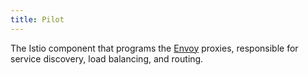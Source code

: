 ```yaml
---
title: Pilot
---
```

The Istio component that programs the [Envoy](/docs/reference/glossary/#envoy) proxies, responsible for service discovery, load balancing, and routing.
